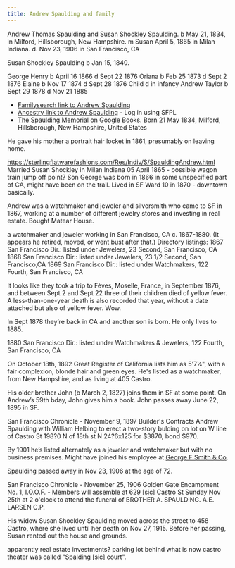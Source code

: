 ```yaml
---
title: Andrew Spaulding and family
---
```

Andrew Thomas Spaulding and Susan Shockley Spaulding.
b May 21, 1834, in Milford, Hillsborough, New Hampshire.
m Susan April 5, 1865 in Milan Indiana.
d. Nov 23, 1906 in San Francisco, CA

Susan Shockley Spaulding
b Jan 15, 1840.

George Henry b April 16 1866 d Sept 22 1876
Oriana b Feb 25 1873 d Sept 2 1876
Elaine b Nov 17 1874 d Sept 28 1876
Child d in infancy
Andrew Taylor b Sept 29 1878 d Nov 21 1885



- [Familysearch link to Andrew Spaulding](https://www.familysearch.org/tree/person/sources/LH7W-M2G)
- [Ancestry link to Andrew Spaulding](https://www.ancestrylibrary.com/family-tree/person/tree/116522348/person/400152709244/facts?_phsrc=lQi2&_phstart=successSource) - Log in using SFPL
- [The Spaulding Memorial](https://www.google.com/books/edition/The_Spalding_Memorial/CMqvixWYtS4C?hl=en&gbpv=1&bsq=8457) on Google Books.
Born 21 May 1834, Milford, Hillsborough, New Hampshire, United States

He gave his mother a portrait hair locket in 1861, presumably on leaving home.


https://sterlingflatwarefashions.com/Res/Indiv/S/SpauldingAndrew.html
Married Susan Shockley in Milan Indiana 05 April 1865 - possible wagon train jump off point?
Son George was born in 1866 in some unspecified part of CA, might have been on the trail.
Lived in SF Ward 10 in 1870 - downtown basically.

Andrew was a watchmaker and jeweler and silversmith who came to SF in 1867, working at a number of different jewelry stores and investing in real estate.
Bought Matear House.

a watchmaker and jeweler working in San Francisco, CA  c. 1867-1880. (It appears he retired, moved, or went bust after that.)
Directory listings:
1867 San Francisco Dir.: listed under Jewelers, 23 Second, San Francisco, CA
1868 San Francisco Dir.: listed under Jewelers, 23 1/2 Second, San Francisco,CA
1869 San Francisco Dir.:  listed under Watchmakers, 122 Fourth, San Francisco, CA



It looks like they took a trip to Fèves, Moselle, France, in September 1876, and between Sept 2 and Sept 22 three of their children died of yellow fever. A less-than-one-year death is also recorded that year, without a date attached but also of yellow fever. Wow.

In Sept 1878 they’re back in CA and another son is born. He only lives to 1885.

1880 San Francisco Dir.:  listed under Watchmakers & Jewelers, 122 Fourth, San Francisco, CA

On October 18th, 1892 Great Register of California lists him as 5'7¼", with a fair complexion, blonde hair and green eyes. He's listed as a watchmaker, from New Hampshire, and as living at 405 Castro.

His older brother John (b March 2, 1827) joins them in SF at some point. On Andrew’s 59th bday, John gives him a book. John passes away June 22, 1895 in SF.


San Francisco Chronicle -  November 9, 1897  Builder's Contracts
Andrew Spaulding with William Helbing to erect a two-story bulding on lot on W line of Castro St 198?0 N of 18th st N 24?6x125 for $3870, bond $970.

By 1901 he’s listed alternately as a jeweler and watchmaker but with no business premises. Might have joined his employee at [George F Smith & Co](https://sterlingflatwarefashions.com/Res/Part/S/SmithGeoFCo.html).


Spaulding passed away in Nov 23, 1906 at the age of 72.

San Francisco Chronicle - November 25, 1906
Golden Gate Encampment No. 1, I.O.O.F. - Members will assemble at 629 [sic] Castro St Sunday Nov  25th at 2 o'clock to attend the funeral of BROTHER A. SPAULDING. A.E. LARSEN C.P.


His widow Susan Shockley Spaulding moved across the street to 458 Castro, where she lived until her death on Nov 27, 1915. Before her passing, Susan rented out the house and grounds.


apparently real estate investments?
parking lot behind what is now castro theater was called "Spalding [sic] court".
